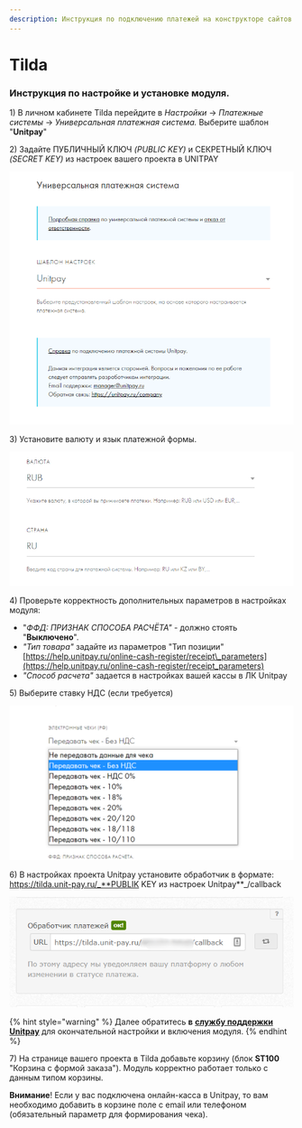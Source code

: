 ```yaml
---
description: Инструкция по подключению платежей на конструкторе сайтов Tilda через Unitpay
---
```


# Tilda

### Инструкция по настройке и установке модуля.

1\) В личном кабинете Tilda перейдите в _Настройки_ → _Платежные системы_ → _Универсальная платежная система._ Выберите шаблон "**Unitpay**"

2\) Задайте ПУБЛИЧНЫЙ КЛЮЧ _\(PUBLIC KEY\)_ и СЕКРЕТНЫЙ КЛЮЧ _\(SECRET KEY\)_ из настроек вашего проекта в UNITPAY

![](../../.gitbook/assets/1%20%2842%29.png)

3\) Установите валюту и язык платежной формы. 

![](../../.gitbook/assets/2%20%2827%29.png)

4\) Проверьте корректность дополнительных параметров в настройках модуля:  
- "_ФФД: ПРИЗНАК СПОСОБА РАСЧЁТА"_ - должно стоять "**Выключено**".  
- _"Тип товара"_ задайте из параметров "Тип позиции" [https://help.unitpay.ru/online-cash-register/receipt\_parameters](https://help.unitpay.ru/online-cash-register/receipt_parameters)   
- _"Способ расчета"_ задается в настройках вашей кассы в ЛК Unitpay

5\) Выберите ставку НДС \(если требуется\)

![](../../.gitbook/assets/3%20%2812%29.png)

6\) В настройках проекта Unitpay установите обработчик в формате:   
https://tilda.unit-pay.ru/_**PUBLIK KEY из настроек Unitpay**_/callback

![](../../.gitbook/assets/5%20%284%29.png)

{% hint style="warning" %}
Далее обратитесь **в** [**службу поддержки Unitpay**](https://help.unitpay.ru/support) для окончательной настройки и включения модуля. 
{% endhint %}

7\) На странице вашего проекта в Tilda добавьте корзину \(блок **ST100** "Корзина с формой заказа"\). Модуль корректно работает только с данным типом корзины.

**Внимание**! Если у вас подключена онлайн-касса в Unitpay, то вам необходимо добавить в корзине поле с email или телефоном \(обязательный параметр для формирования чека\).

